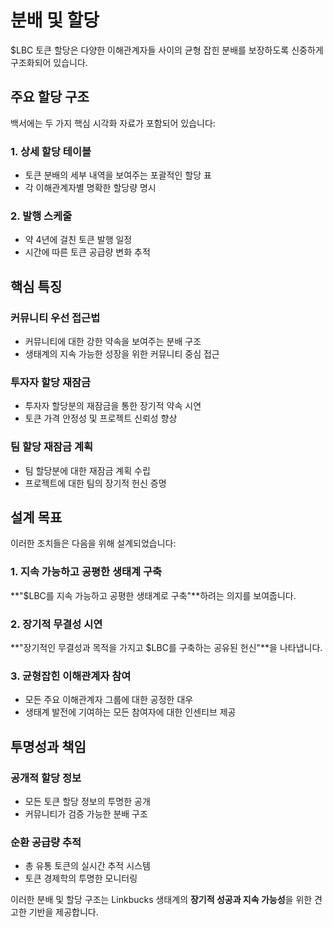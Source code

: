# 분배 및 할당

$LBC 토큰 할당은 다양한 이해관계자들 사이의 균형 잡힌 분배를 보장하도록 신중하게 구조화되어 있습니다.

## 주요 할당 구조

백서에는 두 가지 핵심 시각화 자료가 포함되어 있습니다:

### 1. 상세 할당 테이블
- 토큰 분배의 세부 내역을 보여주는 포괄적인 할당 표
- 각 이해관계자별 명확한 할당량 명시

### 2. 발행 스케줄
- 약 4년에 걸친 토큰 발행 일정
- 시간에 따른 토큰 공급량 변화 추적

## 핵심 특징

### 커뮤니티 우선 접근법
- 커뮤니티에 대한 강한 약속을 보여주는 분배 구조
- 생태계의 지속 가능한 성장을 위한 커뮤니티 중심 접근

### 투자자 할당 재잠금
- 투자자 할당분의 재잠금을 통한 장기적 약속 시연
- 토큰 가격 안정성 및 프로젝트 신뢰성 향상

### 팀 할당 재잠금 계획
- 팀 할당분에 대한 재잠금 계획 수립
- 프로젝트에 대한 팀의 장기적 헌신 증명

## 설계 목표

이러한 조치들은 다음을 위해 설계되었습니다:

### 1. 지속 가능하고 공평한 생태계 구축
**"$LBC를 지속 가능하고 공평한 생태계로 구축"**하려는 의지를 보여줍니다.

### 2. 장기적 무결성 시연
**"장기적인 무결성과 목적을 가지고 $LBC를 구축하는 공유된 헌신"**을 나타냅니다.

### 3. 균형잡힌 이해관계자 참여
- 모든 주요 이해관계자 그룹에 대한 공정한 대우
- 생태계 발전에 기여하는 모든 참여자에 대한 인센티브 제공

## 투명성과 책임

### 공개적 할당 정보
- 모든 토큰 할당 정보의 투명한 공개
- 커뮤니티가 검증 가능한 분배 구조

### 순환 공급량 추적
- 총 유통 토큰의 실시간 추적 시스템
- 토큰 경제학의 투명한 모니터링

이러한 분배 및 할당 구조는 Linkbucks 생태계의 **장기적 성공과 지속 가능성**을 위한 견고한 기반을 제공합니다.